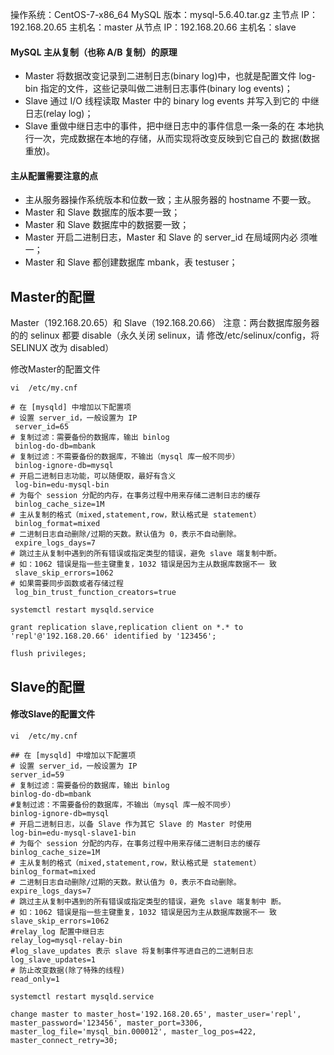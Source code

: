 操作系统：CentOS-7-x86_64
MySQL 版本：mysql-5.6.40.tar.gz
主节点 IP：192.168.20.65        主机名：master
从节点 IP：192.168.20.66        主机名：slave

#### MySQL 主从复制（也称 A/B 复制）的原理
* Master 将数据改变记录到二进制日志(binary  log)中，也就是配置文件 log-bin 指定的文件，这些记录叫做二进制日志事件(binary  log  events)；
* Slave 通过 I/O 线程读取 Master 中的 binary  log  events 并写入到它的 中继日志(relay  log)；
* Slave 重做中继日志中的事件，把中继日志中的事件信息一条一条的在 本地执行一次，完成数据在本地的存储，从而实现将改变反映到它自己的 数据(数据重放)。

#### 主从配置需要注意的点
* 主从服务器操作系统版本和位数一致；主从服务器的 hostname 不要一致。
* Master 和 Slave 数据库的版本要一致；
* Master 和 Slave 数据库中的数据要一致；
* Master 开启二进制日志，Master 和 Slave 的 server_id 在局域网内必 须唯一；
* Master 和 Slave 都创建数据库 mbank，表 testuser；

## Master的配置

Master（192.168.20.65）和 Slave（192.168.20.66） 注意：两台数据库服务器的的 selinux 都要 disable（永久关闭 selinux，请 修改/etc/selinux/config，将 SELINUX 改为 disabled）

修改Master的配置文件

```
vi  /etc/my.cnf

# 在 [mysqld] 中增加以下配置项
# 设置 server_id，一般设置为 IP
 server_id=65
# 复制过滤：需要备份的数据库，输出 binlog
 binlog-do-db=mbank
# 复制过滤：不需要备份的数据库，不输出（mysql 库一般不同步）
 binlog-ignore-db=mysql
# 开启二进制日志功能，可以随便取，最好有含义
 log-bin=edu-mysql-bin
# 为每个 session 分配的内存，在事务过程中用来存储二进制日志的缓存
 binlog_cache_size=1M
# 主从复制的格式（mixed,statement,row，默认格式是 statement）
 binlog_format=mixed
# 二进制日志自动删除/过期的天数。默认值为 0，表示不自动删除。
 expire_logs_days=7
# 跳过主从复制中遇到的所有错误或指定类型的错误，避免 slave 端复制中断。
# 如：1062 错误是指一些主键重复，1032 错误是因为主从数据库数据不一 致
 slave_skip_errors=1062
# 如果需要同步函数或者存储过程
 log_bin_trust_function_creators=true
```

```
systemctl restart mysqld.service

grant replication slave,replication client on *.* to 'repl'@'192.168.20.66' identified by '123456';

flush privileges;
```

## Slave的配置

#### 修改Slave的配置文件

```
vi  /etc/my.cnf

## 在 [mysqld] 中增加以下配置项
# 设置 server_id，一般设置为 IP
server_id=59
# 复制过滤：需要备份的数据库，输出 binlog
binlog-do-db=mbank
#复制过滤：不需要备份的数据库，不输出（mysql 库一般不同步）
binlog-ignore-db=mysql
# 开启二进制日志，以备 Slave 作为其它 Slave 的 Master 时使用
log-bin=edu-mysql-slave1-bin
# 为每个 session 分配的内存，在事务过程中用来存储二进制日志的缓存
binlog_cache_size=1M
# 主从复制的格式（mixed,statement,row，默认格式是 statement）
binlog_format=mixed
# 二进制日志自动删除/过期的天数。默认值为 0，表示不自动删除。
expire_logs_days=7
# 跳过主从复制中遇到的所有错误或指定类型的错误，避免 slave 端复制中 断。
# 如：1062 错误是指一些主键重复，1032 错误是因为主从数据库数据不一 致
slave_skip_errors=1062
#relay_log 配置中继日志
relay_log=mysql-relay-bin
#log_slave_updates 表示 slave 将复制事件写进自己的二进制日志
log_slave_updates=1
# 防止改变数据(除了特殊的线程)
read_only=1
```

```
systemctl restart mysqld.service

change master to master_host='192.168.20.65', master_user='repl', master_password='123456', master_port=3306, master_log_file='mysql_bin.000012', master_log_pos=422, master_connect_retry=30;
```
